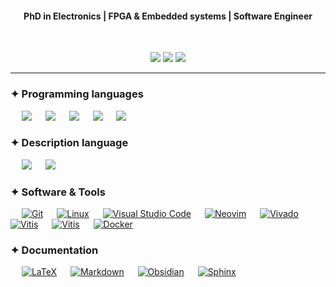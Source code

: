 <h4 align="center">PhD in Electronics | FPGA & Embedded systems | Software Engineer</h4>
<br>
<p align="center">
  <img src="https://img.shields.io/badge/Focus-Embedded Systems & FPGA-blue" />
  <img src="https://img.shields.io/badge/Location-France-blue" />
  <img src="https://img.shields.io/badge/Languages-🇫🇷 French 🇬🇧 English 🇯🇵 Japanese-blue" />
</p>
<hr/>

### ✦ Programming languages
<p align="left"> 
  &emsp;
  <a href="https://www.cprogramming.com/" target="_blank"><img src="https://img.shields.io/badge/C-00599C?logo=c&logoColor=white"></a> 
  &emsp;
  <a href="https://www.w3schools.com/cpp/" target="_blank"><img src="https://img.shields.io/badge/C++-%2300599C.svg?logo=c%2B%2B&logoColor=white"></a> 
  &emsp;
  <a href="https://www.rust-lang.org" target="_blank"><img src="https://img.shields.io/badge/Rust-%23000000.svg?logo=rust&logoColor=white"></a>
  &emsp;
  <a href="https://www.python.org" target="_blank"><img src="https://img.shields.io/badge/Python-3776AB?logo=python&logoColor=fff"></a>
  &emsp;
  <a href="https://fr.mathworks.com/products/matlab.html" target="_blank"><img src="https://img.shields.io/badge/MATLAB-orange.svg?logo=matlab&logoColor=white"></a>
</p>

### ✦ Description language
<p align="left">
  &emsp;
  <a href="#" target="_blank"> <img src="https://img.shields.io/badge/VHDL-blueviolet.svg?logoColor=white"></a>
  &emsp;
  <a href="#" target="_blank"><img src="https://img.shields.io/badge/HLS-E04E39.svg?logoColor=white"></a>
</p>

### ✦ Software & Tools
<p>
  &emsp;
    <a href="#"><img alt="Git" src="https://img.shields.io/badge/Git%20-%23F05033.svg?logo=git&logoColor=white"></a>
  &emsp;
    <a href="#"><img alt="Linux" src="https://img.shields.io/badge/Linux-FCC624?style=flat&logo=linux&logoColor=black"></a>
  &emsp;
    <a href="#"><img alt="Visual Studio Code" src="https://custom-icon-badges.demolab.com/badge/Visual%20Studio%20Code-0078d7.svg?logo=vsc&logoColor=white"></a>
  &emsp;
    <a href="#"><img alt="Neovim" src="https://img.shields.io/badge/Neovim-white.svg?logo=Neovim&logoColor=#57A143"></a>
  &emsp;
    <a href="https://www.xilinx.com/" target="_blank"><img alt="Vivado" src="https://img.shields.io/badge/Vivado-grey.svg?logo=amd&logoColor=white"></a>
  &emsp;
  <a href="https://www.xilinx.com/" target="_blank"><img alt="Vitis" src="https://img.shields.io/badge/Vitis-grey.svg?logo=amd&logoColor=white"></a>
  &emsp;
  <a href="https://www.xilinx.com/" target="_blank"><img alt="Vitis" src="https://img.shields.io/badge/Vitis HLS-grey.svg?logo=amd&logoColor=white"></a>
  &emsp;
  <a href="#" target="_blank"><img alt="Docker" src="https://img.shields.io/badge/Docker-2496ED?logo=docker&logoColor=fff"></a>
</p>

### ✦ Documentation
<p>
  &emsp;
  <a href="https://www.latex-project.org/" target="_blank"><img alt="LaTeX" src="https://img.shields.io/badge/LaTeX-%23007396.svg?logo=latex&logoColor=white"></a>
  &emsp;
  <a href="https://www.markdownguide.org/" target="_blank"><img alt="Markdown" src="https://img.shields.io/badge/Markdown-blue.svg?logo=markdown&logoColor=white"></a>
  &emsp;
  <a href="https://obsidian.md" target="_blank"><img alt="Obsidian" src="https://img.shields.io/badge/Obsidian-%23483699.svg?&logo=obsidian&logoColor=white"></a>
  &emsp;
  <a href="#"><img alt="Sphinx" src="https://img.shields.io/badge/Sphinx-blue.svg?&logo=Sphinx&logoColor=white"></a>
</p>
